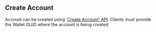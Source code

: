 ## Create Account

Account can be created using [&#39;Create Account&#39; API](https://devdocs.qolopay.com/openapi/qoloreference/operation/CreateAccount). Clients must provide the Wallet GUID where the account is being created.